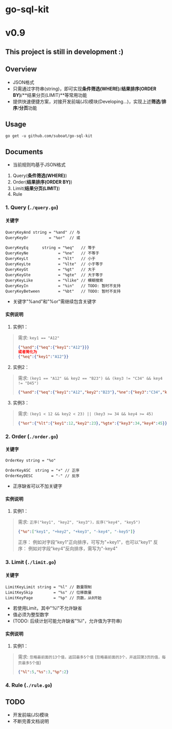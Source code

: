 # go-sql-kit

# v0.9

## This project is still in development :)

## Overview

* JSON格式
* 只需通过字符串(string)，即可实现**条件筛选(WHERE)**/**结果排序(ORDER BY)**/**结果分页(LIMIT)**等常用功能
* 提供快速便捷方案，对接开发前端(JS)模块(Developing...)，实现上述**筛选**/**排序**/**分页**功能

## Usage

```
go get -u github.com/suboat/go-sql-kit
```

## Documents

* 当前规则均基于JSON格式

1. Query(**条件筛选(WHERE)**)
2. Order(**结果排序(ORDER BY)**)
3. Limit(**结果分页(LIMIT)**)
4. Rule

### 1. Query (`./query.go`)

#### 关键字

```golang
QueryKeyAnd string = "%and" // 与
QueryKeyOr         = "%or"  // 或

QueryKeyEq      string = "%eq"   // 等于
QueryKeyNe             = "%ne"   // 不等于
QueryKeyLt             = "%lt"   // 小于
QueryKeyLte            = "%lte"  // 小于等于
QueryKeyGt             = "%gt"   // 大于
QueryKeyGte            = "%gte"  // 大于等于
QueryKeyLike           = "%like" // 模糊搜索
QueryKeyIn             = "%in"   // TODO: 暂时不支持
QueryKeyBetween        = "%bt"   // TODO: 暂时不支持
```

* 关键字"%and"和"%or"需继续包含关键字

#### 实例说明

1. 实例1：
> 需求: `key1 == "A12"`
> ```json
> {"%and":{"%eq":{"key1":"A12"}}}
> 或者简化为
> {"%eq":{"key1":"A12"}}
> ```  

2. 实例2：
> 需求: `(key1 == "A12" && key2 == "B23") && (key3 != "C34" && key4 != "D45")`
> ```json
> {"%and":{"%eq":{"key1":"A12","key2":"B23"},"%ne":{"key3":"C34","key4":"D45"}}}
> ```

3. 实例3：
> 需求: `(key1 < 12 && key2 < 23) || (key3 >= 34 && key4 >= 45)`
> ```json
> {"%or":{"%lt":{"key1":12,"key2":23},"%gte":{"key3":34,"key4":45}}}
> ```


### 2. Order (`./order.go`)

#### 关键字

```golang
OrderKey string = "%o"

OrderKeyASC  string = "+" // 正序
OrderKeyDESC        = "-" // 反序
```

* 正序缺省可以不加关键字

#### 实例说明

1. 实例1：
> 需求: `正序("key1", "key2", "key3")，反序("key4", "key5")`
> ```json
> {"%o":["key1", "+key2", "+key3", "-key4", "-key5"]}
> ```
> 正序： 例如对字段"key1"正向排序，可写为"+key1"，也可以"key1"
> 反序： 例如对字段"key4"反向排序，需写为"-key4"

### 3. Limit (`./limit.go`)

#### 关键字

```golang
LimitKeyLimit string = "%l" // 数量限制
LimitKeySkip         = "%s" // 位移数量
LimitKeyPage         = "%p" // 页数，从0开始
```

* 若使用Limit，其中"%l"不允许缺省
* 值必须为整型数字
* (TODO: 后续计划可能允许缺省"%l"，允许值为字符串)

#### 实例说明

1. 实例1：
> 需求: `忽略最前面的13个值，返回最多5个值`
> (`忽略最前面的3个，并返回第3页的值，每页最多5个值`)
> ```json
> {"%l":5,"%s":3,"%p":2}
> ```

### 4. Rule (`./rule.go`)

## TODO

* 开发前端(JS)模块
* 不断完善文档说明
